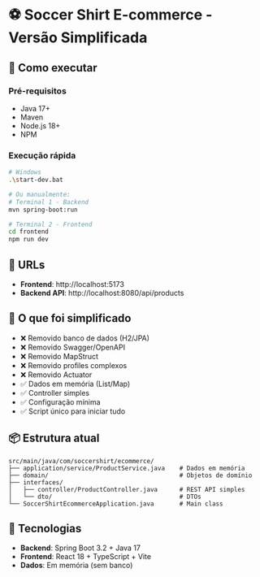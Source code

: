 # ⚽ Soccer Shirt E-commerce - Versão Simplificada

## 🚀 Como executar

### Pré-requisitos
- Java 17+
- Maven
- Node.js 18+
- NPM

### Execução rápida
```bash
# Windows
.\start-dev.bat

# Ou manualmente:
# Terminal 1 - Backend
mvn spring-boot:run

# Terminal 2 - Frontend  
cd frontend
npm run dev
```

## 📍 URLs
- **Frontend**: http://localhost:5173
- **Backend API**: http://localhost:8080/api/products

## 🎯 O que foi simplificado
- ❌ Removido banco de dados (H2/JPA)
- ❌ Removido Swagger/OpenAPI
- ❌ Removido MapStruct
- ❌ Removido profiles complexos
- ❌ Removido Actuator
- ✅ Dados em memória (List/Map)
- ✅ Controller simples
- ✅ Configuração mínima
- ✅ Script único para iniciar tudo

## 📦 Estrutura atual
```
src/main/java/com/soccershirt/ecommerce/
├── application/service/ProductService.java    # Dados em memória
├── domain/                                    # Objetos de domínio
├── interfaces/
│   ├── controller/ProductController.java      # REST API simples
│   └── dto/                                   # DTOs
└── SoccerShirtEcommerceApplication.java       # Main class
```

## 🔧 Tecnologias
- **Backend**: Spring Boot 3.2 + Java 17
- **Frontend**: React 18 + TypeScript + Vite
- **Dados**: Em memória (sem banco)
